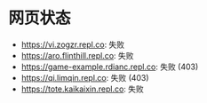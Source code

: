 # 网页状态
- https://vi.zogzr.repl.co: 失败
- https://aro.flinthill.repl.co: 失败
- https://game-example.rdianc.repl.co: 失败 (403)
- https://qi.limqin.repl.co: 失败 (403)
- https://tote.kaikaixin.repl.co: 失败
